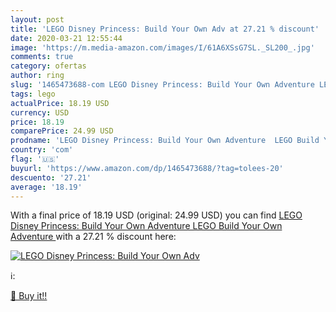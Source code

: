 ```yaml
---
layout: post
title: 'LEGO Disney Princess: Build Your Own Adv at 27.21 % discount'
date: 2020-03-21 12:55:44
image: 'https://m.media-amazon.com/images/I/61A6XSsG7SL._SL200_.jpg'
comments: true
category: ofertas
author: ring
slug: '1465473688-com LEGO Disney Princess: Build Your Own Adventure LEGO Build...'
tags: lego
actualPrice: 18.19 USD
currency: USD
price: 18.19
comparePrice: 24.99 USD
prodname: 'LEGO Disney Princess: Build Your Own Adventure  LEGO Build Your Own Adventure '
country: 'com'
flag: '🇺🇸'
buyurl: 'https://www.amazon.com/dp/1465473688/?tag=tolees-20'
descuento: '27.21'
average: '18.19'
---
```


With a final price of 18.19 USD (original: 24.99 USD) you can find [LEGO Disney Princess: Build Your Own Adventure  LEGO Build Your Own Adventure ](https://www.amazon.com/dp/1465473688/?tag=tolees-20) with a  27.21 % discount here:

[![LEGO Disney Princess: Build Your Own Adv](https://m.media-amazon.com/images/I/61A6XSsG7SL._SL200_.jpg)](https://www.amazon.com/dp/1465473688/?tag=tolees-20)

ℹ️:


[🛒 Buy it!!](https://www.amazon.com/dp/1465473688/?tag=tolees-20)
